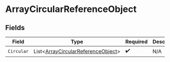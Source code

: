 # ArrayCircularReferenceObject


## Fields

| Field                                                                                     | Type                                                                                      | Required                                                                                  | Description                                                                               |
| ----------------------------------------------------------------------------------------- | ----------------------------------------------------------------------------------------- | ----------------------------------------------------------------------------------------- | ----------------------------------------------------------------------------------------- |
| `Circular`                                                                                | List<[ArrayCircularReferenceObject](../../Models/Shared/ArrayCircularReferenceObject.md)> | :heavy_check_mark:                                                                        | N/A                                                                                       |